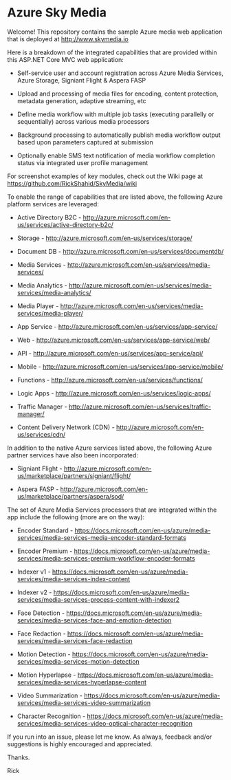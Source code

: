 # Azure Sky Media

Welcome! This repository contains the sample Azure media web application that is deployed at http://www.skymedia.io

Here is a breakdown of the integrated capabilities that are provided within this ASP.NET Core MVC web application:

* Self-service user and account registration across Azure Media Services, Azure Storage, Signiant Flight & Aspera FASP

* Upload and processing of media files for encoding, content protection, metadata generation, adaptive streaming, etc

* Define media workflow with multiple job tasks (executing parallelly or sequentially) across various media processors

* Background processing to automatically publish media workflow output based upon parameters captured at submission

* Optionally enable SMS text notification of media workflow completion status via integrated user profile management

For screenshot examples of key modules, check out the Wiki page at https://github.com/RickShahid/SkyMedia/wiki

To enable the range of capabilities that are listed above, the following Azure platform services are leveraged:

* Active Directory B2C - http://azure.microsoft.com/en-us/services/active-directory-b2c/

* Storage - http://azure.microsoft.com/en-us/services/storage/

* Document DB - http://azure.microsoft.com/en-us/services/documentdb/

* Media Services - http://azure.microsoft.com/en-us/services/media-services/

 * Media Analytics - http://azure.microsoft.com/en-us/services/media-services/media-analytics/
 
 * Media Player - http://azure.microsoft.com/en-us/services/media-services/media-player/

* App Service - http://azure.microsoft.com/en-us/services/app-service/

 * Web - http://azure.microsoft.com/en-us/services/app-service/web/

 * API - http://azure.microsoft.com/en-us/services/app-service/api/
 
 * Mobile - http://azure.microsoft.com/en-us/services/app-service/mobile/
 
 * Functions - http://azure.microsoft.com/en-us/services/functions/

* Logic Apps - http://azure.microsoft.com/en-us/services/logic-apps/

* Traffic Manager - http://azure.microsoft.com/en-us/services/traffic-manager/

* Content Delivery Network (CDN) - http://azure.microsoft.com/en-us/services/cdn/

In addition to the native Azure services listed above, the following Azure partner services have also been incorporated:

* Signiant Flight - http://azure.microsoft.com/en-us/marketplace/partners/signiant/flight/

* Aspera FASP - http://azure.microsoft.com/en-us/marketplace/partners/aspera/sod/

The set of Azure Media Services processors that are integrated within the app include the following (more are on the way):

* Encoder Standard - https://docs.microsoft.com/en-us/azure/media-services/media-services-media-encoder-standard-formats

* Encoder Premium - https://docs.microsoft.com/en-us/azure/media-services/media-services-premium-workflow-encoder-formats

* Indexer v1 - https://docs.microsoft.com/en-us/azure/media-services/media-services-index-content

* Indexer v2 - https://docs.microsoft.com/en-us/azure/media-services/media-services-process-content-with-indexer2

* Face Detection - https://docs.microsoft.com/en-us/azure/media-services/media-services-face-and-emotion-detection

* Face Redaction - https://docs.microsoft.com/en-us/azure/media-services/media-services-face-redaction

* Motion Detection - https://docs.microsoft.com/en-us/azure/media-services/media-services-motion-detection

* Motion Hyperlapse - https://docs.microsoft.com/en-us/azure/media-services/media-services-hyperlapse-content

* Video Summarization - https://docs.microsoft.com/en-us/azure/media-services/media-services-video-summarization

* Character Recognition - https://docs.microsoft.com/en-us/azure/media-services/media-services-video-optical-character-recognition

If you run into an issue, please let me know. As always, feedback and/or suggestions is highly encouraged and appreciated.

Thanks.

Rick
